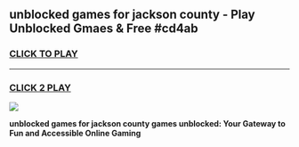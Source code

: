 
## unblocked games for jackson county - Play Unblocked Gmaes & Free #cd4ab
<h3>
<a href="https://premium.freeplayer.one?title=unblocked_games_for_jackson_county&ref=03M">CLICK TO PLAY</a></h3>
<hr>

<h3>
<a href="https://premium.freeplayer.one?title=unblocked_games_for_jackson_county&ref=03M">CLICK 2 PLAY</a>
  
</h3>

<a href="https://premium.freeplayer.one?title=unblocked_games_for_jackson_county&ref=03M"><img src="https://clearcache.store/games.png"></a>


**unblocked games for jackson county games unblocked: Your Gateway to Fun and Accessible Online Gaming**
